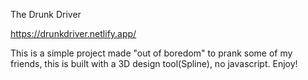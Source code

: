 The Drunk Driver

https://drunkdriver.netlify.app/

This is a simple project made "out of boredom" to prank some of my friends, this is built with a 3D design tool(Spline), no javascript. Enjoy!
